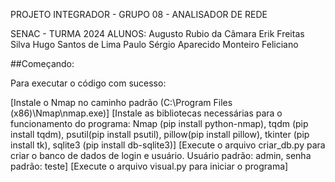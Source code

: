 PROJETO INTEGRADOR - GRUPO 08 - ANALISADOR DE REDE

SENAC - TURMA 2024
ALUNOS:
Augusto Rubio da Câmara
Erik Freitas Silva
Hugo Santos de Lima
Paulo Sérgio Aparecido Monteiro Feliciano

##Começando:

Para executar o código com sucesso:

[Instale o Nmap no caminho padrão (C:\Program Files (x86)\Nmap\nmap.exe)]
[Instale as bibliotecas necessárias para o funcionamento do programa: Nmap (pip install python-nmap), tqdm (pip install tqdm), psutil(pip install psutil), pillow(pip install pillow), tkinter (pip install tk), sqlite3 (pip install db-sqlite3)]
[Execute o arquivo criar_db.py para criar o banco de dados de login e usuário. Usuário padrão: admin, senha padrão: teste]
[Execute o arquivo visual.py para iniciar o programa]